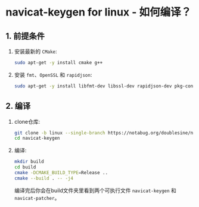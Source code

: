 # navicat-keygen for linux - 如何编译？

## 1. 前提条件

1. 安装最新的 `CMake`:

   ```bash
   sudo apt-get -y install cmake g++
   ```

2. 安装 `fmt`、`OpenSSL` 和 `rapidjson`:

   ```bash
   sudo apt-get -y install libfmt-dev libssl-dev rapidjson-dev pkg-config
   ```

## 2. 编译

1. clone仓库:

   ```bash
   git clone -b linux --single-branch https://notabug.org/doublesine/navicat-keygen.git
   cd navicat-keygen
   ```

2. 编译:

   ```bash
   mkdir build
   cd build
   cmake -DCMAKE_BUILD_TYPE=Release ..
   cmake --build . -- -j4
   ```

   编译完后你会在build文件夹里看到两个可执行文件 `navicat-keygen` 和 `navicat-patcher`。
